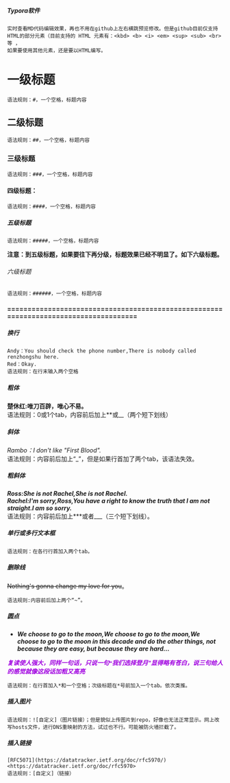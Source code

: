 ##### Typora软件
    实时查看MD代码编辑效果，再也不用在github上左右横跳预览修改。但是github目前仅支持HTML的部分元素（目前支持的 HTML 元素有：<kbd> <b> <i> <em> <sup> <sub> <br>等 ，
    如果要使用其他元素，还是要以HTML编写。

# 一级标题
    语法规则：#，一个空格，标题内容
## 二级标题
    语法规则：##，一个空格，标题内容
### 三级标题
    语法规则：###，一个空格，标题内容
#### 四级标题：
    语法规则：####，一个空格，标题内容
##### 五级标题
    语法规则：#####，一个空格，标题内容
  **注意：到五级标题，如果要往下再分级，标题效果已经不明显了。如下六级标题。**  

###### 六级标题
    语法规则：######，一个空格，标题内容
    
#### =====================================================================================

##### 换行
    Andy：You should check the phone number,There is nobody called renzhongshu here.  
    Red：Okay.
    语法规则：在行末输入两个空格
    
##### 粗体
   **楚休红:唯刀百辟，唯心不易。**  
     语法规则：0或1个tab，内容前后加上**或__（两个短下划线）  
     
##### 斜体
   _Rambo：I don't like "First Blood"._  
    语法规则：内容前后加上“_”，但是如果行首加了两个tab，该语法失效。  
    
##### 粗斜体
   ***Ross:She is not Rachel,She is not Rachel.***  
   ___Rachel:I'm sorry,Ross,You have a right to know the truth that I am not straight.I am so sorry.___  
    语法规则：内容前后加上***或者___（三个短下划线）。  

##### 单行或多行文本框
    语法规则：在各行行首加入两个tab。  

##### 删除线
  ~~Nothing's gonna change my love for you~~。 
   
    语法规则:内容前后加上两个“~”。
      
##### 圆点
   * ***We choose to go to the moon,We choose to go to the moon,We choose to go to the moon in this decade and do the other things, not because they are easy, but because they are hard...***  
   
   <font face="微软雅黑"><font color="apple">___复读使人强大，同样一句话，只说一句“我们选择登月”显得略有苍白，<kbd>**说三句给人的感觉就像这段话加粗又高亮**</kbd>___</font></font>  
    
    语法规则：在行首加入*和一个空格；次级标题在*号前加入一个tab。依次类推。
    
##### 插入图片
    语法规则：![自定义]（图片链接）；但是貌似上传图片到repo，好像也无法正常显示。网上改写hosts文件，进行DNS重映射的方法，试过也不行。可能被防火墙拦截了。

##### 插入链接
    [RFC5071](https://datatracker.ietf.org/doc/rfc5970/)
    <https://datatracker.ietf.org/doc/rfc5970>
    语法规则：[自定义]（链接）
